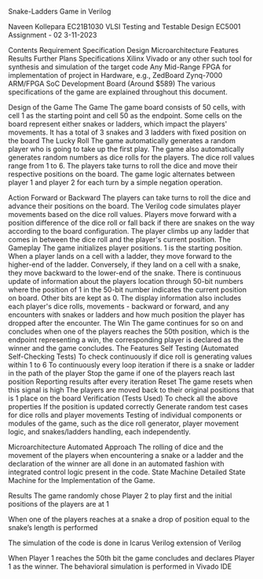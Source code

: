 
Snake-Ladders Game in Verilog

Naveen Kollepara
EC21B1030
VLSI Testing and Testable Design EC5001
Assignment - 02
3-11-2023

Contents
Requirement Specification
Design
Microarchitecture
Features
Results
Further Plans
Specifications
Xilinx Vivado or any other such tool for synthesis and simulation of the target code 
Any Mid-Range FPGA for implementation of project in Hardware, e.g., ZedBoard Zynq-7000 ARM/FPGA SoC Development Board  (Around $589)
The various specifications of the game are explained throughout this document.



Design of the Game
The Game
The game board consists of 50 cells, with cell 1 as the starting point and cell 50 as the endpoint. Some cells on the board represent either snakes or ladders, which impact the players' movements.
It has a total of 3 snakes and 3 ladders with fixed position on the board 
The Lucky Roll
The game automatically generates a random player who is going to take up the first play.
The game also automatically generates random numbers as dice rolls for the players. The dice roll values range from 1 to 6. The players take turns to roll the dice and move their respective positions on the board. The game logic alternates between player 1 and player 2 for each turn by a simple negation operation.

Action Forward or Backward
The players can take turns to roll the dice and advance their positions on the board. The Verilog code simulates player movements based on the dice roll values. Players move forward with a position difference of the dice roll or fall back if there are snakes on the way according to the board configuration. The player climbs up any ladder that comes in between the dice roll and the player's current position.
The Gameplay
The game initializes player positions. 1 is the starting position.
When a player lands on a cell with a ladder, they move forward to the higher-end of the ladder. Conversely, if they land on a cell with a snake, they move backward to the lower-end of the snake.
There is continuous update of information about the players location through 50-bit numbers where the position of 1 in the 50-bit number indicates the current position on board. Other bits are kept as 0.
The display information also includes each player's dice rolls, movements - backward or forward, and any encounters with snakes or ladders and how much position the player has dropped after the encounter.
The Win
The game continues for so on and concludes when one of the players reaches the 50th position, which is the endpoint representing a win, the corresponding player is declared as the winner and the game concludes.
The Features
Self Testing  (Automated Self-Checking Tests)
To check continuously if dice roll is generating values within 1 to 6 
To continuously every loop iteration if there is a snake or ladder in the path of the player
Stop the game if one of the players reach last position
Reporting results after every iteration
Reset
The game resets when this signal is high
The players are moved back to their original positions that is 1 place on the board
Verification (Tests Used)
To check all the above properties 
If the position is updated correctly
Generate random test cases for dice rolls and player movements
Testing of  individual components or modules of the game, such as the dice roll generator, player movement logic, and snakes/ladders handling, each independently.


Microarchitecture 
Automated Approach
The rolling of dice and the movement of the players when encountering a snake or a ladder and the declaration of the winner are all done in an automated fashion with integrated control logic present in the code. 
State Machine
Detailed State Machine for the Implementation of the Game.

Results
The game randomly chose Player 2 to play first and the initial positions of the  players are at 1

When one of the players reaches at a snake a drop of position equal to the snake’s length is performed

The simulation of the code is done in Icarus Verilog extension of Verilog


When Player 1 reaches the 50th bit the game concludes and declares Player 1 as the winner.
The behavioral simulation is performed in Vivado IDE



